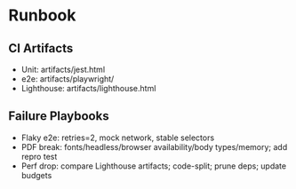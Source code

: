 # Runbook
## CI Artifacts
- Unit: artifacts/jest.html
- e2e: artifacts/playwright/
- Lighthouse: artifacts/lighthouse.html
## Failure Playbooks
- Flaky e2e: retries=2, mock network, stable selectors
- PDF break: fonts/headless/browser availability/body types/memory; add repro test
- Perf drop: compare Lighthouse artifacts; code-split; prune deps; update budgets
